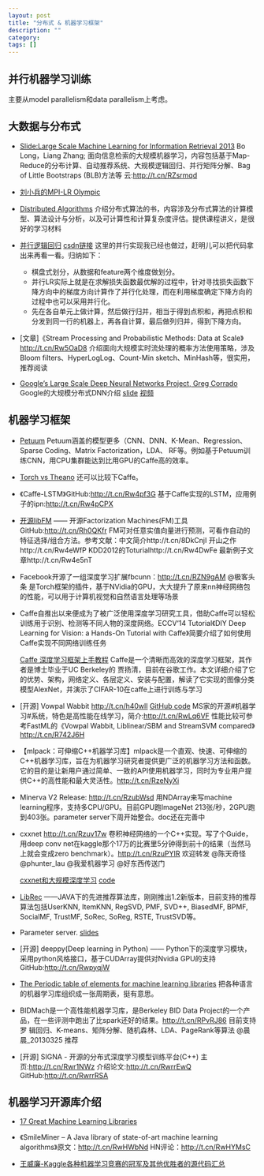 ```yaml
---
layout: post
title: "分布式 & 机器学习框架"
description: ""
category:
tags: []
---
```


## 并行机器学习训练

主要从model parallelism和data parallelism上考虑。


## 大数据与分布式

- [Slide:Large Scale Machine Learning for Information Retrieval 2013](http://www.cs.binghamton.edu/~blong/LSML-tutorial-cikm2013/cikmTutorialAll.pdf) Bo Long，Liang Zhang; 面向信息检索的大规模机器学习，内容包括基于Map-Reduce的分布计算、自动推荐系统、大规模逻辑回归、并行矩阵分解、Bag of Little Bootstraps (BLB)方法等 云:http://t.cn/RZsrmqd

- [刘小兵的MPI-LR Olympic](http://wenku.baidu.com/view/623ba70902020740be1e9b27.html)

- [Distributed Algorithms](http://users.ics.aalto.fi/suomela/da-2014/)  介绍分布式算法的书，内容涉及分布式算法的计算模型、算法设计与分析，以及可计算性和计算复杂度评估。提供课程讲义，是很好的学习材料

- [并行逻辑回归](http://blog.sina.com.cn/s/blog_6cb8e53d0101oetv.html) [csdn链接](http://www.csdn.net/article/1970-01-01/2818400)
这里的并行实现我已经也做过，赶明儿可以把代码拿出来再看一看。归纳如下：

	- 棋盘式划分，从数据和feature两个维度做划分。
	- 并行LR实际上就是在求解损失函数最优解的过程中，针对寻找损失函数下降方向中的梯度方向计算作了并行化处理，而在利用梯度确定下降方向的过程中也可以采用并行化。
	- 先在各自单元上做计算，然后做行归并，相当于得到点积和，再把点积和分发到同一行的机器上，再各自计算，最后做列归并，得到下降方向。

- [文章]《Stream Processing and Probabilistic Methods: Data at Scale》http://t.cn/Rw5OaD8 介绍面向大规模实时流处理的概率方法使用策略，涉及Bloom filters、HyperLogLog、Count-Min sketch、MinHash等，很实用，推荐阅读

- [Google’s Large Scale Deep Neural Networks Project, Greg Corrado](http://techjaw.com/2015/02/21/googles-large-scale-deep-neural-networks-project-greg-corrado/) Google的大规模分布式DNN介绍 [slide](http://pan.baidu.com/s/1kTl76AV) [视频](http://pan.baidu.com/s/1qWmJrSo)


## 机器学习框架

- [Petuum](http://petuum.github.io) Petuum涵盖的模型更多（CNN、DNN、K-Mean、Regression、Sparse Coding、Matrix Factorization，LDA、 RF等。例如基于Petuum训练CNN，用CPU集群能达到比用GPU的Caffe高的效率。

- [Torch vs Theano](http://fastml.com/torch-vs-theano/)  还可以比较下Caffe。

- 《Caffe-LSTM》GitHub:http://t.cn/Rw4pf3G 基于Caffe实现的LSTM，应用例子的ipn:http://t.cn/Rw4pCPX

- [开源libFM](https://github.com/srendle/libfm) —— 开源Factorization Machines(FM)工具 GitHub:http://t.cn/Rh0QKfr FM可对任意实值向量进行预测，可看作自动的特征选择/组合方法。参考文献：中文简介http://t.cn/8DkCnjI 开山之作http://t.cn/Rw4eWfP KDD2012的Toturialhttp://t.cn/Rw4DwFe 最新例子文章http://t.cn/Rw4e5nT

- Facebook开源了一组深度学习扩展fbcunn：http://t.cn/RZN9gAM @极客头条 是Torch框架的插件，基于NVidia的GPU，大大提升了原来nn神经网络包的性能，可以用于计算机视觉和自然语言处理等场景

- Caffe自推出以来便成为了被广泛使用深度学习研究工具，借助Caffe可以轻松训练用于识别、检测等不同人物的深度网络。ECCV‘14 Tutorial《DIY Deep Learning for Vision: a Hands-On Tutorial with Caffe》简要介绍了如何使用Caffe实现不同网络训练任务

	[Caffe 深度学习框架上手教程](http://www.csdn.net/article/2015-01-22/2823663) Caffe是一个清晰而高效的深度学习框架，其作者是博士毕业于UC Berkeley的 贾扬清，目前在谷歌工作。本文详细介绍了它的优势、架构，网络定义、各层定义、安装与配置，解读了它实现的图像分类模型AlexNet，并演示了CIFAR-10在caffe上进行训练与学习

- [开源] Vowpal Wabbit http://t.cn/h40wlI [GitHub code](https://github.com/JohnLangford/vowpal_wabbit) MS家的开源#机器学习#系统，特色是高性能在线学习，简介:http://t.cn/RwLq6VF 性能比较可参考FastML的《Vowpal Wabbit, Liblinear/SBM and StreamSVM compared》http://t.cn/R742J6H

- 【mlpack：可伸缩C++机器学习库】mlpack是一个直观、快速、可伸缩的C++机器学习库，旨在为机器学习研究者提供更广泛的机器学习方法和函数。它的目的是让新用户通过简单、一致的API使用机器学习，同时为专业用户提供C++的高性能和最大灵活性。http://t.cn/RzeNyXi

- Minerva V2 Release: http://t.cn/RzubWsd 用NDArray来写machine learning程序，支持多CPU/GPU。目前GPU跑ImageNet 213张/秒，2GPU跑到403张。parameter server下周开始整合。doc还在完善中

- cxxnet http://t.cn/Rzuv17w 卷积神经网络的一个C++实现。写了个Guide，用deep conv net在kaggle那个17万的比赛里5分钟得到前十的结果（当然马上就会变成zero benchmark）。http://t.cn/RzuPYIR 欢迎转发 @陈天奇怪 @phunter_lau @我爱机器学习 @好东西传送门

	[cxxnet和大规模深度学习](http://weibo.com/p/1001603821399843149639) [code](https://github.com/dmlc/cxxnet)

- [LibRec](http://www.librec.net) ——JAVA下的先进推荐算法库，刚刚推出1.2新版本，目前支持的推荐算法包括UserKNN, ItemKNN, RegSVD, PMF, SVD++, BiasedMF, BPMF, SocialMF, TrustMF, SoRec, SoReg, RSTE, TrustSVD等。

- Parameter server. [slides](http://www.cs.cmu.edu/~muli/file/osdi14_talk.pdf)

- [开源] deeppy(Deep learning in Python) —— Python下的深度学习模块，采用python风格接口，基于CUDArray提供对Nvidia GPU的支持 GitHub:http://t.cn/RwpyqjW

- [The Periodic table of elements for machine learning libraries](http://www.mln.io/resources/periodic-table/) 把各种语言的机器学习库组织成一张周期表，挺有意思。

- BIDMach是一个高性能机器学习库，是Berkeley BID Data Project的一个产品，在一些评测中跑出了比spark还好的结果。http://t.cn/RPvRJ86 目前支持罗 辑回归、K-means、矩阵分解、随机森林、LDA、PageRank等算法 @晨晨_20130325 推荐

- [开源] SIGNA - 开源的分布式深度学习模型训练平台(C++) 主页:http://t.cn/Rwr1NWz 介绍论文:http://t.cn/RwrrEwQ GitHub:http://t.cn/RwrrRSA


## 机器学习开源库介绍

- [17 Great Machine Learning Libraries](http://daoudclarke.github.io/machine%20learning%20in%20practice/2013/10/08/machine-learning-libraries/)

- 《SmileMiner – A Java library of state-of-art machine learning algorithms》原文：http://t.cn/RwHWbNd HN评论：http://t.cn/RwHYMsC

- [王威廉-Kaggle各种机器学习竞赛的冠军及其他优胜者的源代码汇总](http://www.chioka.in/kaggle-competition-solutions/)
